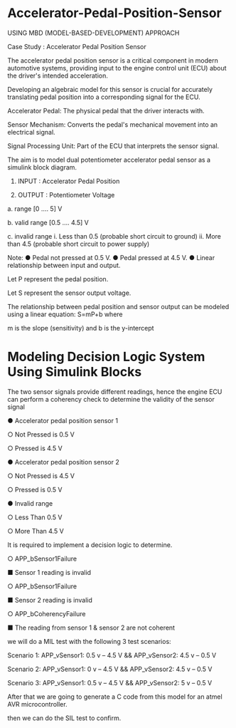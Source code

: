 # Accelerator-Pedal-Position-Sensor

USING MBD (MODEL-BASED-DEVELOPMENT) APPROACH 

Case Study : Accelerator Pedal Position Sensor 
 
The accelerator pedal position sensor is a critical component in modern automotive systems, providing input to the engine control unit (ECU) about the driver's intended acceleration. 

Developing an algebraic model for this sensor is crucial for accurately translating pedal position into a corresponding signal for the ECU.

Accelerator Pedal: The physical pedal that the driver interacts with.

Sensor Mechanism: Converts the pedal's mechanical movement into an electrical signal.

Signal Processing Unit: Part of the ECU that interprets the sensor signal.

The aim is to model dual potentiometer accelerator pedal sensor as a simulink block diagram. 

1. INPUT : Accelerator Pedal Position
   
2. OUTPUT : Potentiometer Voltage
   
  a. range [0 ….  5] V
  
  b. valid range [0.5 …. 4.5] V
  
  c. invalid range 
    i. Less than 0.5 (probable short circuit to ground) 
    ii. More than 4.5 (probable short circuit to power supply)
    
Note: 
 ● Pedal not pressed at 0.5 V.
 ● Pedal pressed at 4.5 V. 
 ● Linear relationship between input and output.

Let P represent the pedal position.

Let S represent the sensor output voltage.

The relationship between pedal position and sensor output can be modeled using a linear equation: S=mP+b
where

 m is the slope (sensitivity) and b is the y-intercept
 
 # Modeling Decision Logic System Using Simulink Blocks 
 
 The two sensor signals provide different readings, hence the engine ECU can perform a coherency check to determine the validity of the sensor signal
 
 ● Accelerator pedal position sensor 1 
 
   ○ Not Pressed is 0.5 V 
   
   ○ Pressed is 4.5 V 
   
● Accelerator pedal position sensor 2 

  ○ Not Pressed is 4.5 V 
  
  ○ Pressed is 0.5 V 
  
● Invalid range 

 ○ Less Than 0.5 V
 
 ○ More Than 4.5 V 

It is required to implement a decision logic to determine.

 ○ APP_bSensor1Failure
 
   ■ Sensor 1 reading is invalid 
   
 ○ APP_bSensor1Failure 
 
   ■ Sensor 2 reading is invalid 
   
 ○ APP_bCoherencyFailure 
 
   ■ The reading from sensor 1 & sensor 2 are not coherent

we will do a MIL test with the following 3 test scenarios:

   Scenario 1: APP_vSensor1: 0.5 v – 4.5 V  && APP_vSensor2: 4.5 v – 0.5 V 
   
   Scenario 2: APP_vSensor1: 0 v – 4.5 V  && APP_vSensor2: 4.5 v – 0.5 V
   
   Scenario 3: APP_vSensor1: 0.5 v – 4.5 V  && APP_vSensor2: 5 v – 0.5 V 

After that we are going to generate a C code from this model for an atmel AVR microcontroller.

then we can do the SIL test to confirm.

